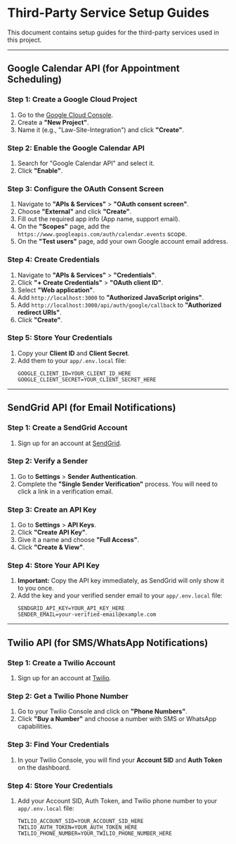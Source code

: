 # Third-Party Service Setup Guides

This document contains setup guides for the third-party services used in this project.

---

## Google Calendar API (for Appointment Scheduling)

### Step 1: Create a Google Cloud Project
1.  Go to the [Google Cloud Console](https://console.cloud.google.com/).
2.  Create a **"New Project"**.
3.  Name it (e.g., "Law-Site-Integration") and click **"Create"**.

### Step 2: Enable the Google Calendar API
1.  Search for "Google Calendar API" and select it.
2.  Click **"Enable"**.

### Step 3: Configure the OAuth Consent Screen
1.  Navigate to **"APIs & Services"** > **"OAuth consent screen"**.
2.  Choose **"External"** and click **"Create"**.
3.  Fill out the required app info (App name, support email).
4.  On the **"Scopes"** page, add the `https://www.googleapis.com/auth/calendar.events` scope.
5.  On the **"Test users"** page, add your own Google account email address.

### Step 4: Create Credentials
1.  Navigate to **"APIs & Services"** > **"Credentials"**.
2.  Click **"+ Create Credentials"** > **"OAuth client ID"**.
3.  Select **"Web application"**.
4.  Add `http://localhost:3000` to **"Authorized JavaScript origins"**.
5.  Add `http://localhost:3000/api/auth/google/callback` to **"Authorized redirect URIs"**.
6.  Click **"Create"**.

### Step 5: Store Your Credentials
1.  Copy your **Client ID** and **Client Secret**.
2.  Add them to your `app/.env.local` file:
    ```
    GOOGLE_CLIENT_ID=YOUR_CLIENT_ID_HERE
    GOOGLE_CLIENT_SECRET=YOUR_CLIENT_SECRET_HERE
    ```

---

## SendGrid API (for Email Notifications)

### Step 1: Create a SendGrid Account
1.  Sign up for an account at [SendGrid](https://signup.sendgrid.com/).

### Step 2: Verify a Sender
1.  Go to **Settings** > **Sender Authentication**.
2.  Complete the **"Single Sender Verification"** process. You will need to click a link in a verification email.

### Step 3: Create an API Key
1.  Go to **Settings** > **API Keys**.
2.  Click **"Create API Key"**.
3.  Give it a name and choose **"Full Access"**.
4.  Click **"Create & View"**.

### Step 4: Store Your API Key
1.  **Important:** Copy the API key immediately, as SendGrid will only show it to you once.
2.  Add the key and your verified sender email to your `app/.env.local` file:
    ```
    SENDGRID_API_KEY=YOUR_API_KEY_HERE
    SENDER_EMAIL=your-verified-email@example.com
    ```

---

## Twilio API (for SMS/WhatsApp Notifications)

### Step 1: Create a Twilio Account
1.  Sign up for an account at [Twilio](https://www.twilio.com/try-twilio).

### Step 2: Get a Twilio Phone Number
1.  Go to your Twilio Console and click on **"Phone Numbers"**.
2.  Click **"Buy a Number"** and choose a number with SMS or WhatsApp capabilities.

### Step 3: Find Your Credentials
1.  In your Twilio Console, you will find your **Account SID** and **Auth Token** on the dashboard.

### Step 4: Store Your Credentials
1.  Add your Account SID, Auth Token, and Twilio phone number to your `app/.env.local` file:
    ```
    TWILIO_ACCOUNT_SID=YOUR_ACCOUNT_SID_HERE
    TWILIO_AUTH_TOKEN=YOUR_AUTH_TOKEN_HERE
    TWILIO_PHONE_NUMBER=YOUR_TWILIO_PHONE_NUMBER_HERE
    ```